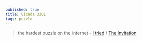 ```yaml
---
published: true
title: Cicada 3301
tags: puzzle
---
```

> the hardest puzzle on the internet - [I tried](https://www.theguardian.com/technology/2014/jan/10/cicada-3301-i-tried-the-hardest-puzzle-on-the-internet-and-failed-spectacularly) / [The Invitation](https://uncovering-cicada.fandom.com/wiki/What_Happened_Part_1_(2013))